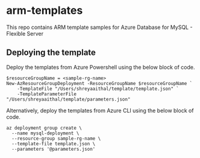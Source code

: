 # arm-templates

This repo contains ARM template samples for Azure Database for MySQL - Flexible Server

## Deploying the template

Deploy the templates from Azure Powershell using the below block of code.

```azurepowershell-interactive
$resourceGroupName = <sample-rg-name>
New-AzResourceGroupDeployment -ResourceGroupName $resourceGroupName `
    -TemplateFile "/Users/shreyaaithal/template/template.json" `
    -TemplateParameterFile "/Users/shreyaaithal/template/parameters.json"
```

Alternatively, deploy the templates from Azure CLI using the below block of code.

```azurecli-interactive
az deployment group create \
  --name mysql-deployment \
  --resource-group sample-rg-name \
  --template-file template.json \
  --parameters '@parameters.json'
```
